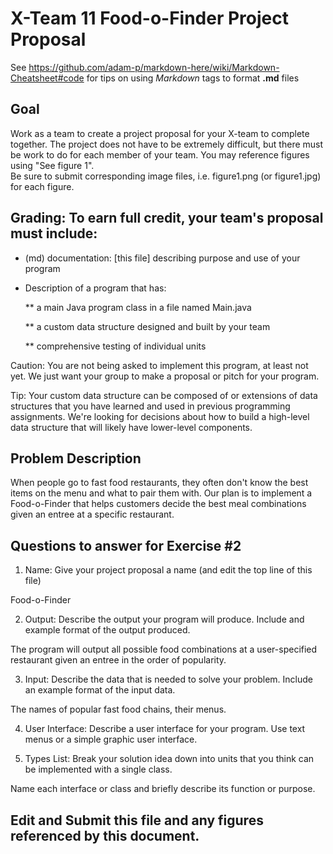 # X-Team 11 Food-o-Finder Project Proposal

See https://github.com/adam-p/markdown-here/wiki/Markdown-Cheatsheet#code for tips on using *Markdown* tags to format __.md__ files

## Goal

Work as a team to create a project proposal for your X-team to complete together.
The project does not have to be extremely difficult,
but there must be work to do for each member of your team.
You may reference figures using "See figure 1".  
Be sure to submit corresponding image files, i.e. figure1.png (or figure1.jpg) for each figure.

## Grading: To earn full credit, your team's proposal must include:

* (md) documentation: [this file] describing purpose and use of your program

* Description of a program that has:

  ** a main Java program class in a file named Main.java
  
  ** a custom data structure designed and built by your team
  
  ** comprehensive testing of individual units
  
 Caution: You are not being asked to implement this program, at least not yet. 
 We just want your group to make a proposal or pitch for your program.
 
 Tip: Your custom data structure can be composed of or extensions of data structures that you have learned and used in previous programming assignments.  We're looking for decisions about how to build a high-level data structure that will likely have lower-level components.

## Problem Description

When people go to fast food restaurants, they often don't know the best items on the menu and what to pair them with. Our plan is to implement a Food-o-Finder that helps customers decide the best meal combinations given an entree at a specific restaurant.

## Questions to answer for Exercise #2

1. Name: Give your project proposal a name (and edit the top line of this file)

Food-o-Finder

2. Output: Describe the output your program will produce.  Include and example format of the output produced.

The program will output all possible food combinations at a user-specified restaurant given an entree in the order of popularity.

3. Input: Describe the data that is needed to solve your problem. Include an example format of the input data.

The names of popular fast food chains, their menus.

4. User Interface: Describe a user interface for your program.  Use text menus or a simple graphic user interface.


5. Types List: Break your solution idea down into units that you think can be implemented with a single class.



Name each interface or class and briefly describe its function or purpose.


## Edit and Submit this file and any figures referenced by this document.

